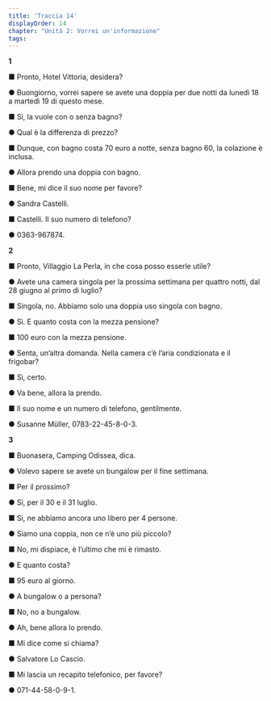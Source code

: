 ```yaml
---
title: 'Traccia 14'
displayOrder: 14
chapter: "Unità 2: Vorrei un'informazione"
tags:
---
```


**1**

■ Pronto, Hotel Vittoria, desidera?

● Buongiorno, vorrei sapere se avete una doppia per due notti da lunedì 18 a martedì 19 di questo mese.

■ Sì, la vuole con o senza bagno?

● Qual è la differenza di prezzo?

■ Dunque, con bagno costa 70 euro a notte, senza bagno 60, la colazione è inclusa.

● Allora prendo una doppia con bagno.

■ Bene, mi dice il suo nome per favore?

● Sandra Castelli.

■ Castelli. Il suo numero di telefono?

● 0363-967874.

**2**

■ Pronto, Villaggio La Perla, in che cosa posso esserle utile?

● Avete una camera singola per la prossima settimana per quattro notti, dal 28 giugno al primo di luglio?

■ Singola, no. Abbiamo solo una doppia uso singola con bagno.

● Sì. E quanto costa con la mezza pensione?

■ 100 euro con la mezza pensione.

● Senta, un’altra domanda. Nella camera c’è l’aria condizionata e il frigobar?

■ Sì, certo.

● Va bene, allora la prendo.

■ Il suo nome e un numero di telefono, gentilmente.

● Susanne Müller, 0783-22-45-8-0-3.

**3**

■ Buonasera, Camping Odissea, dica.

● Volevo sapere se avete un bungalow per il fine settimana.

■ Per il prossimo?

● Sì, per il 30 e il 31 luglio.

■ Sì, ne abbiamo ancora uno libero per 4 persone.

● Siamo una coppia, non ce n’è uno più piccolo?

■ No, mi dispiace, è l’ultimo che mi è rimasto.

● E quanto costa?

■ 95 euro al giorno.

● A bungalow o a persona?

■ No, no a bungalow.

● Ah, bene allora lo prendo.

■ Mi dice come si chiama?

● Salvatore Lo Cascio.

■ Mi lascia un recapito telefonico, per favore?

● 071-44-58-0-9-1.
